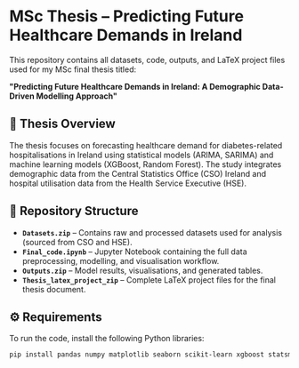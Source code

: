 # MSc Thesis – Predicting Future Healthcare Demands in Ireland

This repository contains all datasets, code, outputs, and LaTeX project files used for my MSc final thesis titled:

**"Predicting Future Healthcare Demands in Ireland: A Demographic Data-Driven Modelling Approach"**

## 📄 Thesis Overview
The thesis focuses on forecasting healthcare demand for diabetes-related hospitalisations in Ireland using statistical models (ARIMA, SARIMA) and machine learning models (XGBoost, Random Forest). The study integrates demographic data from the Central Statistics Office (CSO) Ireland and hospital utilisation data from the Health Service Executive (HSE).

## 📂 Repository Structure
- **`Datasets.zip`** – Contains raw and processed datasets used for analysis (sourced from CSO and HSE).
- **`Final_code.ipynb`** – Jupyter Notebook containing the full data preprocessing, modelling, and visualisation workflow.
- **`Outputs.zip`** – Model results, visualisations, and generated tables.
- **`Thesis_latex_project_zip`** – Complete LaTeX project files for the final thesis document.

## ⚙️ Requirements
To run the code, install the following Python libraries:
```bash
pip install pandas numpy matplotlib seaborn scikit-learn xgboost statsmodels
